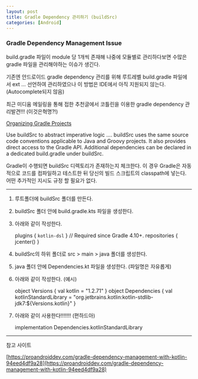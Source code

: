 ```yaml
---
layout: post
title: Gradle Dependency 관리하기 (buildSrc)
categories: [Android]
---
```


### Gradle Dependency Management Issue

build.gradle 파일이 module 당 1개씩 존재해 나중에 모듈별로 관리하다보면 수많은 gradle 파일을 관리해야하는 이슈가 생긴다.

기존엔 안드로이드 gradle dependency 관리를 위해 루트레벨 build.gradle 파일에서 ext ... 선언하여 관리하였으나 이 방법은 IDE에서 아직 지원되지 않는다. (Autocomplete되지 않음)

최근 미디움 메일링을 통해 접한 추천글에서 코틀린을 이용한 gradle dependency 관리발견!!! (이것은혁명?!)

[Organizing Gradle Projects](https://docs.gradle.org/current/userguide/organizing_gradle_projects.html#sec:build_sources)

Use buildSrc to abstract imperative logic
....
buildSrc uses the same source code conventions applicable to Java and Groovy projects. It also provides direct access to the Gradle API. Additional dependencies can be declared in a dedicated build.gradle under buildSrc.

Gradle이 수행되면 buildSrc 디렉토리가 존재하는지 체크한다. 이 경우 Gradle은 자동적으로 코드를 컴파일하고 테스트한 뒤 당신의 빌드 스크립트의 classpath에 넣는다. 어떤 추가적인 지시도 규정 할 필요가 없다.

---

1. 루트폴더에 buildSrc 폴더를 만든다.
2. buildSrc 폴더 안에  build.gradle.kts 파일을 생성한다.
3. 아래와 같이 작성한다.

    plugins {
        `kotlin-dsl`
    }
    // Required since Gradle 4.10+.
    repositories {
        jcenter()
    }

4. buildSrc의 하위 폴더로 src > main > java 폴더를 생성한다.

5. java 폴더 안에 Dependencies.kt 파일을 생성한다. (파일명은 자유롭게)

6. 아래와 같이 작성한다. (예시)

    object Versions {
        val kotlin = "1.2.71"
    }
    object Dependencies {
        val kotlinStandardLibrary = "org.jetbrains.kotlin:kotlin-stdlib-jdk7:${Versions.kotlin}"
    }

7. 아래와 같이 사용한다!!!!!!! (편하드아)

    implementation Dependencies.kotlinStandardLibrary

---

참고 사이트

[https://proandroiddev.com/gradle-dependency-management-with-kotlin-94eed4df9a28](https://proandroiddev.com/gradle-dependency-management-with-kotlin-94eed4df9a28)